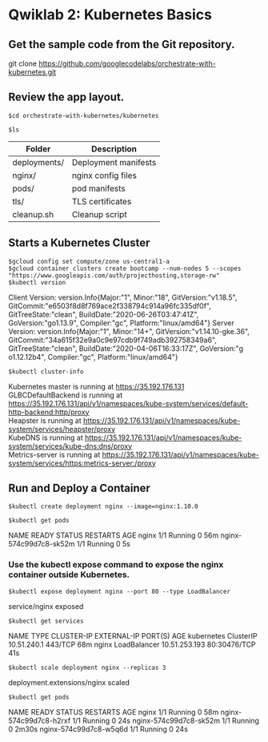 # Qwiklab 2: Kubernetes Basics

## Get the sample code from the Git repository.
git clone https://github.com/googlecodelabs/orchestrate-with-kubernetes.git

## Review the app layout.
```
$cd orchestrate-with-kubernetes/kubernetes
```
```
$ls
```
| Folder |Description |
| --- | ----------- |
| deployments/   |Deployment manifests       |
| nginx/   | nginx config files       |
| pods/  | pod manifests       |
| tls/   | TLS certificates      |
| cleanup.sh   | Cleanup script       |



## Starts a Kubernetes Cluster
```
$gcloud config set compute/zone us-central1-a
$gcloud container clusters create bootcamp --num-nodes 5 --scopes "https://www.googleapis.com/auth/projecthosting,storage-rw"
$kubectl version
```
Client Version: version.Info{Major:"1", Minor:"18", GitVersion:"v1.18.5", GitCommit:"e6503f8d8f769ace2f338794c914a96fc335df0f", GitTreeState:"clean", BuildDate:"2020-06-26T03:47:41Z", GoVersion:"go1.13.9",
 Compiler:"gc", Platform:"linux/amd64"}
Server Version: version.Info{Major:"1", Minor:"14+", GitVersion:"v1.14.10-gke.36", GitCommit:"34a615f32e9a0c9e97cdb9f749adb392758349a6", GitTreeState:"clean", BuildDate:"2020-04-06T16:33:17Z", GoVersion:"g
o1.12.12b4", Compiler:"gc", Platform:"linux/amd64"}

```
$kubectl cluster-info
```
Kubernetes master is running at https://35.192.176.131 <br>
GLBCDefaultBackend is running at https://35.192.176.131/api/v1/namespaces/kube-system/services/default-http-backend:http/proxy<br>
Heapster is running at https://35.192.176.131/api/v1/namespaces/kube-system/services/heapster/proxy<br>
KubeDNS is running at https://35.192.176.131/api/v1/namespaces/kube-system/services/kube-dns:dns/proxy<br>
Metrics-server is running at https://35.192.176.131/api/v1/namespaces/kube-system/services/https:metrics-server:/proxy<br>

## Run and Deploy a Container
```
$kubectl create deployment nginx --image=nginx:1.10.0
```

```
$kubectl get pods
```
NAME                     READY   STATUS    RESTARTS   AGE
nginx                    1/1     Running   0          56m
nginx-574c99d7c8-sk52m   1/1     Running   0          5s <br>

### Use the kubectl expose command to expose the nginx container outside Kubernetes.
```
$kubectl expose deployment nginx --port 80 --type LoadBalancer
```
service/nginx exposed <br>

```
$kubectl get services 
```
NAME         TYPE           CLUSTER-IP      EXTERNAL-IP   PORT(S)        AGE
kubernetes   ClusterIP      10.51.240.1     <none>        443/TCP        68m
nginx        LoadBalancer   10.51.253.193   <pending>     80:30476/TCP   41s <br>

```
$kubectl scale deployment nginx --replicas 3 
```
deployment.extensions/nginx scaled <br>

```
$kubectl get pods
```
NAME                     READY   STATUS    RESTARTS   AGE
nginx                    1/1     Running   0          58m
nginx-574c99d7c8-h2rxf   1/1     Running   0          24s
nginx-574c99d7c8-sk52m   1/1     Running   0          2m30s
nginx-574c99d7c8-w5q6d   1/1     Running   0          24s

